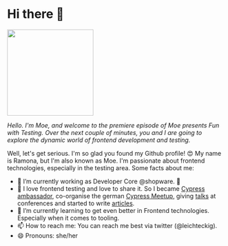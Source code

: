 # Hi there 👋

<img src="https://user-images.githubusercontent.com/29896429/114540538-f4e91000-9c55-11eb-85ff-db9e981feb4d.png" width="200">

*Hello. I'm Moe, and welcome to the premiere episode of Moe presents Fun with Testing. Over the next couple of minutes, you and I are going to explore the dynamic world of frontend development and testing.*

Well, let's get serious. I'm so glad you found my Github profile! 😍 My name is Ramona, but I'm also known as Moe. I'm passionate about frontend technologies, especially in the testing area. Some facts about me:

- 🔭  I’m currently working as Developer Core @shopware. 💙
- 💜  I love frontend testing and love to share it. So I became [Cypress ambassador](https://cypress.io/ambassadors/), co-organise the german [Cypress Meetup](https://www.meetup.com/de-DE/cypress-de-community), giving [talks](https://speakerinnen.org/en/profiles/ramona-schwering) at conferences and started to write [articles](https://www.smashingmagazine.com/author/ramona-schwering/).
- 🌱  I’m currently learning to get even better in Frontend technologies. Especially when it comes to tooling.
- 📫  How to reach me: You can reach me best via twitter (@leichteckig).
- 😄  Pronouns: she/her
